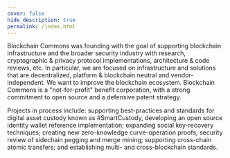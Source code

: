 ```yaml
---
cover: false
hide_description: true
permalink: /index.html
---
```

Blockchain Commons was founding with the goal of supporting blockchain infrastructure and the broader security industry with research, cryptographic & privacy protocol implementations, architecture & code reviews, etc. In particular, we are focused on infrastructure and solutions that are decentralized, platform & blockchain neutral and vendor-independent. We want to improve the blockchain ecosystem. Blockchain Commons is a "not-for-profit" benefit corporation, with a strong commitment to open source and a defensive patent strategy.

Projects in process include: supporting best-practices and standards for digital asset custody known as #SmartCustody, developing an open source identity wallet reference implementation; expanding social key-recovery techniques; creating new zero-knowledge curve-operation proofs;  security review of sidechain pegging and merge mining; supporting cross-chain atomic transfers; and establishing multi- and cross-blockchain standards.

